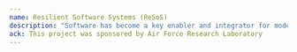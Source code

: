 ```yaml
---
name: Resilient Software Systems (ReSoS)
description: "Software has become a key enabler and integrator for modern systems. Understanding the physical mechanics of software fault propagation is difficult for general class of systems. Without this knowledge, we often see that the software breaks all the time and the system breaks as a result. In this project, we studied technicals, patterns and architectural frameworks to make the software intensive system more resilient. In this work we accepted that software is going to fail and developed techniques that can be used to compare different designs for resiliency. We also studied the tradeoff between redundancy and runtime reconfiguration in this project. Finally, we designed tools for mapping distributed application configuration models to reliability block diagrams and using the redundancy information to compute resilience metrics used for comparing alternative deployments. More information and the tools are available."
ack: This project was sponsored by Air Force Research Laboratory
---
```

